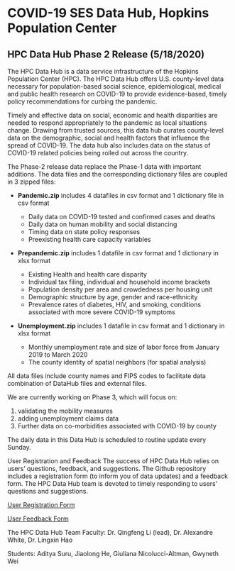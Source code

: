 # COVID-19 SES Data Hub, Hopkins Population Center

## HPC Data Hub Phase 2 Release (5/18/2020)

The HPC Data Hub is a data service infrastructure of the Hopkins Population Center (HPC). The HPC Data Hub offers U.S. county-level data necessary for population-based social science, epidemiological, medical and public health research on COVID-19 to provide evidence-based, timely policy recommendations for curbing the pandemic. 

Timely and effective data on social, economic and health disparities are needed to respond appropriately to the pandemic as local situations change. Drawing from trusted sources, this data hub curates county-level data on the demographic, social and health factors that influence the spread of COVID-19. The data hub also includes data on the status of COVID-19 related policies being rolled out across the country. 

The Phase-2 release data replace the Phase-1 data with important additions. The data files and the corresponding dictionary files are coupled in 3 zipped files:
- **Pandemic.zip** includes 4 datafiles in csv format and 1 dictionary file in csv format
    - Daily data on COVID-19 tested and confirmed cases and deaths
    - Daily data on human mobility and social distancing
    - Timing data on state policy responses
    - Preexisting health care capacity variables

- **Prepandemic.zip** includes 1 datafile in csv format and 1 dictionary in xlsx format
    -	Existing Health and health care disparity 
    -	Individual tax filing, individual and household income brackets
    -	Population density per area and crowdedness per housing unit
    -	Demographic structure by age, gender and race-ethnicity
    - Prevalence rates of diabetes, HIV, and smoking, conditions associated with more severe COVID-19 symptoms

- **Unemployment.zip** includes 1 datafile in csv format and 1 dictionary in xlsx format
    - Monthly unemployment rate and size of labor force from January 2019 to March 2020
    - The county identity of spatial neighbors (for spatial analysis)

All data files include county names and FIPS codes to facilitate data combination of DataHub files and external files. 

We are currently working on Phase 3, which will focus on: 
1. validating the mobility measures
2. adding unemployment claims data
3. Further data on co-morbidities associated with COVID-19 by county

The daily data in this Data Hub is scheduled to routine update every Sunday.

User Registration and Feedback
The success of HPC Data Hub relies on users’ questions, feedback, and suggestions. The Github repository includes a registration form (to inform you of data updates) and a feedback form. The HPC Data Hub team is devoted to timely responding to users’ questions and suggestions.

[User Registration Form](https://docs.google.com/forms/d/e/1FAIpQLSdomJngQRiPA-2tfa8WQA_nbscVf0y2hV_XRPRjFqnvx80XpA/viewform?usp=pp_url)

[User Feedback Form](https://docs.google.com/forms/d/e/1FAIpQLSeh1KCx57yQEZiGfem7dWUjyEDxmsr4sU25JOQdH80ERjpGlQ/viewform?usp=pp_url)

The HPC Data Hub Team
Faculty: Dr. Qingfeng Li (lead), Dr. Alexandre White, Dr. Lingxin Hao

Students: Aditya Suru, Jiaolong He, Giuliana Nicolucci-Altman, Gwyneth Wei
